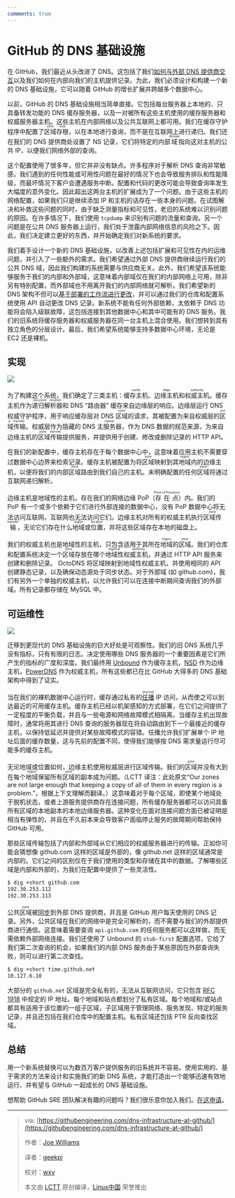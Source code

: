```yaml
---
comments: true
---
```


GitHub 的 DNS 基础设施
============================================================

在 GitHub，我们最近从头改进了 DNS。这包括了我们[如何与外部 DNS 提供商交互](https://githubengineering.com/enabling-split-authority-dns-with-octodns/)以及我们如何在内部向我们的主机提供记录。为此，我们必须设计和构建一个新的 DNS 基础设施，它可以随着 GitHub 的增长扩展并跨越多个数据中心。

以前，GitHub 的 DNS 基础设施相当简单直接。它包括每台服务器上本地的、只具备转发功能的 DNS 缓存服务器，以及一对被所有这些主机使用的缓存服务器和权威服务器主机。这些主机在内部网络以及公共互联网上都可用。我们在缓存守护程序中配置了<ruby>区域<rt>zone</rt></ruby><ruby>存根<rt>stub</rt></ruby>，以在本地进行查询，而不是在互联网上进行递归。我们还在我们的 DNS 提供商处设置了 NS 记录，它们将特定的内部<ruby>域<rt>domain</rt></ruby>指向这对主机的公共 IP，以便我们网络外部的查询。

这个配置使用了很多年，但它并非没有缺点。许多程序对于解析 DNS 查询非常敏感，我们遇到的任何性能或可用性问题在最好的情况下也会导致服务排队和性能降级，而最坏情况下客户会遭遇服务中断。配置和代码的更改可能会导致查询率发生大幅度的意外变化。因此超出这两台主机的扩展成为了一个问题。由于这些主机的网络配置，如果我们只是继续添加 IP 和主机的话存在一些本身的问题。在试图解决和补救这些问题的同时，由于缺乏测量指标和可见性，老旧的系统难以识别问题的原因。在许多情况下，我们使用 `tcpdump` 来识别有问题的流量和查询。另一个问题是在公共 DNS 服务器上运行，我们处于泄露内部网络信息的风险之下。因此，我们决定建立更好的东西，并开始确定我们对新系统的要求。

我们着手设计一个新的 DNS 基础设施，以改善上述包括扩展和可见性在内的运维问题，并引入了一些额外的需求。我们希望通过外部 DNS 提供商继续运行我们的公共 DNS 域，因此我们构建的系统需要与供应商无关。此外，我们希望该系统能够服务于我们的内部和外部域，这意味着内部域仅在我们的内部网络上可用，除非另有特别配置，而外部域也不用离开我们的内部网络就可解析。我们希望新的 DNS 架构不但可以[基于部署的工作流进行更改](https://githubengineering.com/enabling-split-authority-dns-with-octodns/)，并可以通过我们的仓库和配置系统使用 API 自动更改 DNS 记录。新系统不能有任何外部依赖，太依赖于 DNS 功能将会陷入级联故障，这包括连接到其他数据中心和其中可能有的 DNS 服务。我们的旧系统将缓存服务器和权威服务器在同一台主机上混合使用。我们想转到具有独立角色的分层设计。最后，我们希望系统能够支持多数据中心环境，无论是 EC2 还是裸机。

## 实现

![](https://cdn.jsdelivr.net/gh/SDNURoboticsAILab/ImageBed@master/img/resources/git/2017-05-09%20at%2012.14%20PM.png)

为了构建这个系统，我们确定了三类主机：<ruby>缓存主机<rt>cache</rt></ruby>、<ruby>边缘主机<rt>edge</rt></ruby>和<ruby>权威主机<rt>authority</rt></ruby>。缓存主机作为<ruby>递归解析器<rt>recursive resolver</rt></ruby>和 DNS “路由器” 缓存来自边缘层的响应。边缘层运行 DNS 权威守护程序，用于响应缓存层对 DNS <ruby>区域<rt>zone</rt></ruby>的请求，其被配置为来自权威层的<ruby>区域传输<rt>zone transfer</rt></ruby>。权威层作为隐藏的 DNS <ruby>主服务器<rt>master</rt></ruby>，作为 DNS 数据的规范来源，为来自边缘主机的<ruby>区域传输<rt>zone transfer</rt></ruby>提供服务，并提供用于创建、修改或删除记录的 HTTP API。

在我们的新配置中，缓存主机存在于每个数据中心中，这意味着应用主机不需要穿过数据中心边界来检索记录。缓存主机被配置为将<ruby>区域<rt>zone</rt></ruby>映射到其<ruby>地域<rt>region</rt></ruby>内的边缘主机，以便将我们的内部<ruby>区域<rt>zone</rt></ruby>路由到我们自己的主机。未明确配置的任何<ruby>区域<rt>zone</rt></ruby>将通过互联网递归解析。

边缘主机是地域性的主机，存在我们的网络边缘 PoP（<ruby>存在点<rt>Point of Presence</rt></ruby>）内。我们的 PoP 有一个或多个依赖于它们进行外部连接的数据中心，没有 PoP 数据中心将无法访问互联网，互联网也无法访问它们。边缘主机对所有的权威主机执行<ruby>区域传输<rt>zone transfer</rt></ruby>，无论它们存在什么<ruby>地域<rt>region</rt></ruby>或<ruby>位置<rt>location</rt></ruby>，并将这些区域存在本地的磁盘上。

我们的权威主机也是地域性的主机，只包含适用于其所在<ruby>地域<rt>region</rt></ruby>的<ruby>区域<rt>zone</rt></ruby>。我们的仓库和配置系统决定一个<ruby>区域<rt>zone</rt></ruby>存放在哪个<ruby>地域性权威主机<rt>regional authority</rt></ruby>，并通过 HTTP API 服务来创建和删除记录。 OctoDNS 将区域映射到地域性权威主机，并使用相同的 API 创建静态记录，以及确保动态源处于同步状态。对于外部域 (如 github.com)，我们有另外一个单独的权威主机，以允许我们可以在连接中断期间查询我们的外部域。所有记录都存储在 MySQL 中。

## 可运维性

![](https://cdn.jsdelivr.net/gh/SDNURoboticsAILab/ImageBed@master/img/resources/git/2017-05-09%20at%2011.52%20AM.png)

迁移到更现代的 DNS 基础设施的巨大好处是可观察性。我们的旧 DNS 系统几乎没有指标，只有有限的日志。决定使用哪些 DNS 服务器的一个重要因素是它们所产生的指标的广度和深度。我们最终用 [Unbound](https://unbound.net/) 作为缓存主机，[NSD](https://www.nlnetlabs.nl/projects/nsd/) 作为边缘主机，[PowerDNS](https://powerdns.com/) 作为权威主机，所有这些都已在比 GitHub 大得多的 DNS 基础架构中得到了证实。

当在我们的裸机数据中心运行时，缓存通过私有的<ruby>[任播](https://en.wikipedia.org/wiki/Anycast)<rt>anycast</rt></ruby> IP 访问，从而使之可以到达最近的可用缓存主机。缓存主机已经以机架感知的方式部署，在它们之间提供了一定程度的平衡负载，并且与一些电源和网络故障模式相隔离。当缓存主机出现故障时，通常将用其进行 DNS 查询的服务器现在将自动路由到下一个最接近的缓存主机，以保持低延迟并提供对某些故障模式的容错。任播允许我们扩展单个 IP 地址后面的缓存数量，这与先前的配置不同，使得我们能够按 DNS 需求量运行尽可能多的缓存主机。

无论地域或位置如何，边缘主机使用权威层进行区域传输。我们的<ruby>区域<rt>zone</rt></ruby>并没有大到在每个<ruby>地域<rt>region</rt></ruby>保留所有<ruby>区域<rt>zone</rt></ruby>的副本成为问题。（LCTT 译注：此处原文“Our zones are not large enough that keeping a copy of all of them in every region is a problem.”，根据上下文理解而翻译。）这意味着对于每个区域，即使某个地域处于脱机状态，或者上游服务提供商存在连接问题，所有缓存服务器都可以访问具备所有区域的本地副本的本地边缘服务器。这种变化在面对连接问题方面已被证明是相当有弹性的，并且在不久前本来会导致客户面临停止服务的故障期间帮助保持 GitHub 可用。

那些区域传输包括了内部和外部域从它们相应的权威服务器进行的传输。正如你可能会猜想像 github.com 这样的区域是外部的，像 github.net 这样的区域通常是内部的。它们之间的区别仅在于我们使用的类型和存储在其中的数据。了解哪些区域是内部和外部的，为我们在配置中提供了一些灵活性。

```Bash
$ dig +short github.com
192.30.253.112
192.30.253.113
```

公共<ruby>区域<rt>zone</rt></ruby>被[同步](https://githubengineering.com/enabling-split-authority-dns-with-octodns/)到外部 DNS 提供商，并且是 GitHub 用户每天使用的 DNS 记录。另外，公共区域在我们的网络中是完全可解析的，而不需要与我们的外部提供商进行通信。这意味着需要查询 `api.github.com` 的任何服务都可以这样做，而无需依赖外部网络连接。我们还使用了 Unbound 的 `stub-first` 配置选项，它给了我们第二次查询的机会，如果我们的内部 DNS 服务由于某些原因在外部查询失败，则可以进行第二次查找。

```Bash
$ dig +short time.github.net
10.127.6.10
```

大部分的 `github.net` 区域是完全私有的，无法从互联网访问，它只包含 [RFC 1918](http://www.faqs.org/rfcs/rfc1918.html) 中规定的 IP 地址。每个地域和站点都划分了私有区域。每个地域和/或站点都具有适用于该位置的一组子区域，子区域用于管理网络、服务发现、特定的服务记录，并且还包括在我们仓库中的配置主机。私有区域还包括 PTR 反向查找区域。

## 总结

用一个新系统替换可以为数百万客户提供服务的旧系统并不容易。使用实用的、基于需求的方法来设计和实施我们的新 DNS 系统，才能打造出一个能够迅速有效地运行、并有望与 GitHub 一起成长的 DNS 基础设施。

想帮助 GitHub SRE 团队解决有趣的问题吗？我们很乐意你加入我们。[在这申请](https://boards.greenhouse.io/github/jobs/669805#.WPVqJlPyvUI)。

--------------------------------------------------------------------------------

>via: [https://githubengineering.com/dns-infrastructure-at-github/](https://githubengineering.com/dns-infrastructure-at-github/)
>
>作者：[Joe Williams](https://github.com/joewilliams)
>
>译者：[geekpi](https://github.com/geekpi)
>
>校对：[wxy](https://github.com/wxy)
>
>本文由 [LCTT](https://github.com/LCTT/TranslateProject) 原创编译，[Linux中国](https://linux.net.cn/) 荣誉推出